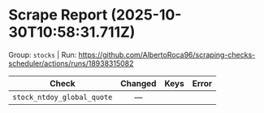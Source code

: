 # Scrape Report (2025-10-30T10:58:31.711Z)

Group: `stocks`  |  Run: https://github.com/AlbertoRoca96/scraping-checks-scheduler/actions/runs/18938315082

| Check | Changed | Keys | Error |
|---|:---:|:--|:--|
| `stock_ntdoy_global_quote` | — |  |  |
